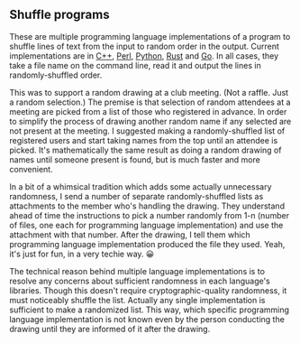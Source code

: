 ## Shuffle programs

These are multiple programming language implementations of a program to shuffle lines of text from the input to random order in the output. Current implementations are in [C++](c++), [Perl](perl), [Python](python), [Rust](rust) and [Go](go). In all cases, they take a file name on the command line, read it and output the lines in randomly-shuffled order.

This was to support a random drawing at a club meeting. (Not a raffle. Just a random selection.) The premise is that selection of random attendees at a meeting are picked from a list of those who registered in advance. In order to simplify the process of drawing another random name if any selected are not present at the meeting. I suggested making a randomly-shuffled list of registered users and start taking names from the top until an attendee is picked. It's mathematically the same result as doing a random drawing of names until someone present is found, but is much faster and more convenient.

In a bit of a whimsical tradition which adds some actually unnecessary randomness, I send a number of separate randomly-shuffled lists as attachments to the member who's handling the drawing. They understand ahead of time the instructions to pick a number randomly from 1-n (number of files, one each for programming language implementation) and use the attachment with that number. After the drawing, I tell them which programming language implementation produced the file they used. Yeah, it's just for fun, in a very techie way.  😀

The technical reason behind multiple language implementations is to resolve any concerns about sufficient randomness in each language's libraries. Though this doesn't require cryptographic-quality randomness, it must noticeably shuffle the list. Actually any single implementation is sufficient to make a randomized list. This way, which specific programming language implementation is not known even by the person conducting the drawing until they are informed of it after the drawing.
